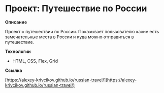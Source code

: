 # Проект: Путешествие по России

**Описание**

Проект о путешествии по России. Показывает пользователю какие есть замечательные места в России и куда можно отправиться в путешествие.

**Технологии**

* HTML, CSS, Flex, Grid

**Ссылка**

 [https://alexey-krivcikov.github.io/russian-travel/](https://alexey-krivcikov.github.io/russian-travel/)


